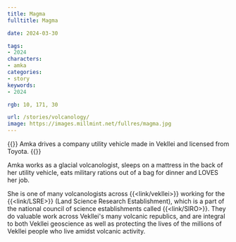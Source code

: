 ```yaml
---
title: Magma
fulltitle: Magma

date: 2024-03-30

tags:
- 2024
characters:
- amka
categories:
- story
keywords:
- 2024

rgb: 10, 171, 30

url: /stories/volcanology/
image: https://images.millmint.net/fullres/magma.jpg
---
```

{{<note caption>}}
Amka drives a company utility vehicle made in Vekllei and licensed from Toyota.
{{</note>}}

Amka works as a glacial volcanologist, sleeps on a mattress in the back of her utility vehicle, eats military rations out of a bag for dinner and LOVES her job.

She is one of many volcanologists across {{<link/vekllei>}} working for the {{<link/LSRE>}} (Land Science Research Establishment), which is a part of the national council of science establishments called {{<link/SIRO>}}. They do valuable work across Vekllei's many volcanic republics, and are integral to both Vekllei geoscience as well as protecting the lives of the millions of Vekllei people who live amidst volcanic activity.